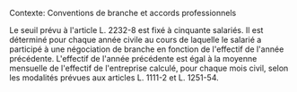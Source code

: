 Contexte: Conventions de branche et accords professionnels

Le seuil prévu à l'article L. 2232-8 est fixé à cinquante salariés. Il est déterminé pour chaque année civile au cours de laquelle le salarié a participé à une négociation de branche en fonction de l'effectif de l'année précédente. L'effectif de l'année précédente est égal à la moyenne mensuelle de l'effectif de l'entreprise calculé, pour chaque mois civil, selon les modalités prévues aux articles L. 1111-2 et L. 1251-54.